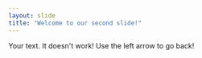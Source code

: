 ```yaml
---
layout: slide
title: "Welcome to our second slide!"
---
```

Your text. It doesn't work!
Use the left arrow to go back! 